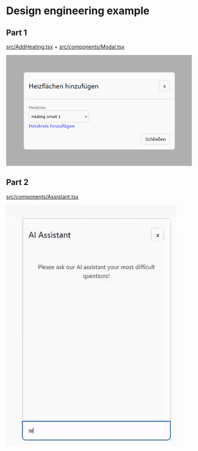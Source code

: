 # Design engineering example

## Part 1
[src/AddHeating.tsx](src/AddHeating.tsx) + [src/components/Modal.tsx](src/components/Modal.tsx)

![modal demonstration](screenshots/modal.png)

## Part 2

[src/components/Assistant.tsx](src/components/Assistant.tsx)

![ai assistant demonstration](screenshots/ai.gif)